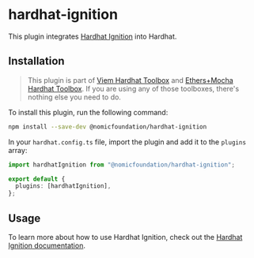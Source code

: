 # hardhat-ignition

This plugin integrates [Hardhat Ignition](https://hardhat.org/ignition) into Hardhat.

## Installation

> This plugin is part of [Viem Hardhat Toolbox](https://hardhat.org/plugins/nomicfoundation-hardhat-toolbox-viem) and [Ethers+Mocha Hardhat Toolbox](https://hardhat.org/plugins/nomicfoundation-hardhat-toolbox-mocha-ethers). If you are using any of those toolboxes, there's nothing else you need to do.

To install this plugin, run the following command:

```bash
npm install --save-dev @nomicfoundation/hardhat-ignition
```

In your `hardhat.config.ts` file, import the plugin and add it to the `plugins` array:

```typescript
import hardhatIgnition from "@nomicfoundation/hardhat-ignition";

export default {
  plugins: [hardhatIgnition],
};
```

## Usage

To learn more about how to use Hardhat Ignition, check out the [Hardhat Ignition documentation](https://hardhat.org/ignition).
